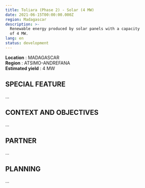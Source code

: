 ```yaml
---
title: Toliara (Phase 2) - Solar (4 MW)
date: 2021-06-15T00:00:00.000Z
region: Madagascar
description: >-
  Renewable energy produced by solar panels with a capacity 
  of 4 MW.
lang: en
status: development
---
```

**Location** : MADAGASCAR<br>
**Region** : ATSIMO-ANDREFANA<br>
**Estimated yield** : 4 MW<br>

## SPECIAL FEATURE

...

## CONTEXT AND OBJECTIVES

...

## PARTNER

...

## PLANNING

...

